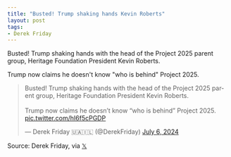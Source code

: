 ```yaml
---
title: "Busted! Trump shaking hands Kevin Roberts"
layout: post
tags:
- Derek Friday
---
```


Busted! Trump shaking hands with the head of the Project 2025 parent group, Heritage Foundation President Kevin Roberts.

Trump now claims he doesn't know "who is behind" Project 2025.

<blockquote class="twitter-tweet"><p lang="en" dir="ltr">Busted! Trump shaking hands with the head of the Project 2025 parent group, Heritage Foundation President Kevin Roberts.<br /><br />Trump now claims he doesn’t know “who is behind” Project 2025. <a href="https://t.co/hI6f5cPGDP">pic.twitter.com/hI6f5cPGDP</a></p>&mdash; Derek Friday 🇺🇦🇮🇱 (@DerekFriday) <a href="https://twitter.com/DerekFriday/status/1809556445639082089?ref_src=twsrc%5Etfw">July 6, 2024</a></blockquote> <script async src="https://platform.twitter.com/widgets.js" charset="utf-8"></script>

Source: Derek Friday, via [𝕏](https://x.com)
